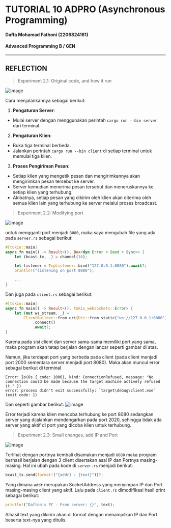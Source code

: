 # TUTORIAL 10 ADPRO  (Asynchronous Programming)
#### Daffa Mohamad Fathoni (2206824161)
#### Advanced Programming B / GEN

<hr>

## REFLECTION
>Experiment 2.1: Original code, and how it run

![image](https://github.com/fathonidf-Adpro/tutorial-10-timer/assets/105644250/d33c3571-2782-4711-8d9e-8b2e63891d0f)

Cara menjalankannya sebagai berikut:
1. **Pengaturan Server**:
- Mulai server dengan menggunakan perintah `cargo run --bin server` dari terminal.

2. **Pengaturan Klien**:
- Buka tiga terminal berbeda.
- Jalankan perintah `cargo run --bin client` di setiap terminal untuk memulai tiga klien.

3. **Proses Pengiriman Pesan**:
- Setiap klien yang mengetik pesan dan mengirimkannya akan mengirimkan pesan tersebut ke server.
- Server kemudian menerima pesan tersebut dan meneruskannya ke setiap klien yang terhubung.
- Akibatnya, setiap pesan yang dikirim oleh klien akan diterima oleh semua klien lain yang terhubung ke server melalui proses broadcast.

>Experiment 2.2: Modifying port

![image](https://github.com/fathonidf-Adpro/tutorial-10-broadcast-chat/assets/105644250/19c0a106-33d7-43b2-b1a4-a1bb50f75085)

untuk mengganti port menjadi `8080`, maka saya mengubah file yang ada pada `server.rs` sebagai berikut:
```rust
#[tokio::main]
async fn main() -> Result<(), Box<dyn Error + Send + Sync>> {
    let (bcast_tx, _) = channel(16);

    let listener = TcpListener::bind("127.0.0.1:8080").await?;
    println!("listening on port 8080");

    ...
}
```

Dan juga pada `client.rs` sebagai berikut:
```rust
#[tokio::main]
async fn main() -> Result<(), tokio_websockets::Error> {
    let (mut ws_stream, _) =
        ClientBuilder::from_uri(Uri::from_static("ws://127.0.0.1:8080"))
            .connect()
            .await?;
}
```

Karena pada sisi client dan server sama-sama memiliki port yang sama, maka program akan tetap berjalan dengan lancar seperti gambar di atas.

Namun, jika terdapat port yang berbeda pada client (pada client menjadi port 2000 sementara server menjadi port 8080). Maka akan muncul error sebagai berikut di terminal

```
Error: Io(Os { code: 10061, kind: ConnectionRefused, message: "No connection could be made because the target machine actively refused it." })
error: process didn't exit successfully: `target\debug\client.exe` (exit code: 1)
```
Dan seperti gambar berikut:
![image](https://github.com/fathonidf-Adpro/tutorial-10-broadcast-chat/assets/105644250/096c4b64-f1df-4e9a-a57c-e058dda85148)

Error terjadi karena klien mencoba terhubung ke port 8080 sedangkan server yang dijalankan mendengarkan pada port 2020, sehingga tidak ada server yang aktif di port yang dicoba klien untuk terhubung.

>Experiment 2.3: Small changes, add IP and Port

![image](https://github.com/fathonidf-Adpro/tutorial-10-broadcast-chat/assets/105644250/66bcee4a-4b6a-4719-991c-603f36dcdc12)

Terlihat dengan portnya kembali disamakan menjadi `8080` maka program berhasil berjalan dengan 3 client disertakan asal IP dan Portnya masing-masing. Hal ini ubah pada kode di `server.rs` menjadi berikut:

```rust
bcast_tx.send(format!("{addr} : {text}"))?;
```
Yang dimana `addr` merupakan SocketAddress yang menyimpan IP dan Port masing-masing client yang aktif. Lalu pada `client.rs` dimodifikasi hasil print sebagai berikut:

```rust
println!("Dafton's PC - From server: {}", text);
```

Alhasil text yang dikirim akan di format dengan menampilkan IP dan Port beserta text-nya yang ditulis.